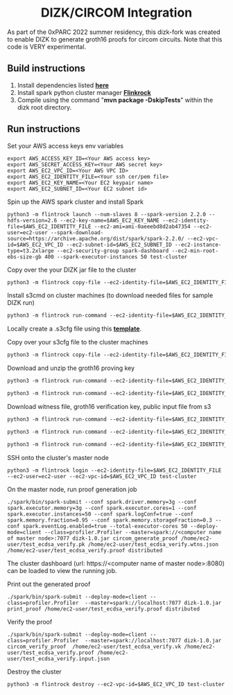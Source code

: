 <h1 align="center">DIZK/CIRCOM Integration</h1>

As part of the 0xPARC 2022 summer residency, this dizk-fork was created to enable DIZK to generate groth16 proofs for circom circuits.  Note that this code is VERY experimental.

## Build instructions

1) Install dependencies listed [__here__](https://github.com/kevjue/dizk/blob/kevjue/circom_integration/README.md#build-guide)
2) Install spark python cluster manager [__Flinkrock__](https://pypi.org/project/Flintrock/)
3) Compile using the command "**mvn package -DskipTests**" within the dizk root directory.


## Run instructions
Set your AWS access keys env variables
```
export AWS_ACCESS_KEY_ID=<Your AWS access key>
export AWS_SECRET_ACCESS_KEY=<Your AWS secret key>
export AWS_EC2_VPC_ID=<Your AWS VPC ID>
export AWS_EC2_IDENTITY_FILE=<Your ssh cer/pem file>
export AWS_EC2_KEY_NAME=<Your EC2 keypair name>
export AWS_EC2_SUBNET_ID=<Your EC2 subnet id>
```


Spin up the AWS spark cluster and install Spark
```$xslt
python3 -m flintrock launch --num-slaves 8 --spark-version 2.2.0 --hdfs-version=2.6 --ec2-key-name=$AWS_EC2_KEY_NAME --ec2-identity-file=$AWS_EC2_IDENTITY_FILE --ec2-ami=ami-0aeeebd8d2ab47354 --ec2-user=ec2-user --spark-download-source=https://archive.apache.org/dist/spark/spark-2.2.0/ --ec2-vpc-id=$AWS_EC2_VPC_ID --ec2-subnet-id=$AWS_EC2_SUBNET_ID --ec2-instance-type=t3.2xlarge --ec2-security-group spark-dashboard --ec2-min-root-ebs-size-gb 400 --spark-executor-instances 50 test-cluster
```

Copy over the your DIZK jar file to the cluster
```xslt
python3 -m flintrock copy-file --ec2-identity-file=$AWS_EC2_IDENTITY_FILE --ec2-vpc-id=$AWS_EC2_VPC_ID --ec2-user=ec2-user test-cluster <path to compiled dizk jar (e.g. ~/dizk/target/dizk-1.0.jar>> /home/ec2-user/dizk-1.0.jar
```

Install s3cmd on cluster machines (to download needed files for sample DIZK run)
```xslt
python3 -m flintrock run-command --ec2-identity-file=$AWS_EC2_IDENTITY_FILE --ec2-vpc-id=$AWS_EC2_VPC_ID --ec2-user=ec2-user test-cluster "wget https://sourceforge.net/projects/s3tools/files/s3cmd/2.2.0/s3cmd-2.2.0.tar.gz; tar xzf s3cmd-2.2.0.tar.gz; cd s3cmd-2.2.0; sudo python setup.py install"
```

Locally create a .s3cfg file using this [__template__](https://s3tools.org/kb/item14.htm).

 Copy over your s3cfg file to the cluster machines 
```xslt
python3 -m flintrock copy-file --ec2-identity-file=$AWS_EC2_IDENTITY_FILE --ec2-vpc-id=$AWS_EC2_VPC_ID --ec2-user=ec2-user test-cluster <Path to your s3cfg file> /home/ec2-user/.s3cfg
```

Download and unzip the groth16 proving key
```xslt
python3 -m flintrock run-command --ec2-identity-file=$AWS_EC2_IDENTITY_FILE --ec2-vpc-id=$AWS_EC2_VPC_ID --ec2-user=ec2-user test-cluster "s3cmd get s3://devdos/test_ecdsa_verify.pk.tar.gz ."

python3 -m flintrock run-command --ec2-identity-file=$AWS_EC2_IDENTITY_FILE --ec2-vpc-id=$AWS_EC2_VPC_ID --ec2-user=ec2-user test-cluster tar xvfz /home/ec2-user/test_ecdsa_verify.pk.tar.gz
```

Download witness file, groth16 verification key, public input file from s3
```xslt
python3 -m flintrock run-command --ec2-identity-file=$AWS_EC2_IDENTITY_FILE --ec2-vpc-id=$AWS_EC2_VPC_ID --ec2-user=ec2-user test-cluster "s3cmd get s3://dizk-circom-demo/test_ecdsa_verify.wtns.json ."

python3 -m flintrock run-command --ec2-identity-file=$AWS_EC2_IDENTITY_FILE --ec2-vpc-id=$AWS_EC2_VPC_ID --ec2-user=ec2-user test-cluster "s3cmd get s3://dizk-circom-demo/test_ecdsa_verify.vk ."

python3 -m flintrock run-command --ec2-identity-file=$AWS_EC2_IDENTITY_FILE --ec2-vpc-id=$AWS_EC2_VPC_ID --ec2-user=ec2-user test-cluster "s3cmd get s3://dizk-circom-demo/test_ecdsa_verify.input.json ."
```

SSH onto the cluster's master node
```xlst
python3 -m flintrock login --ec2-identity-file=$AWS_EC2_IDENTITY_FILE --ec2-user=ec2-user --ec2-vpc-id=$AWS_EC2_VPC_ID test-cluster
```

On the master node, run proof generation job
```xlst
./spark/bin/spark-submit --conf spark.driver.memory=3g --conf spark.executor.memory=3g --conf spark.executor.cores=1 --conf spark.executor.instances=50 --conf spark.logConf=true --conf spark.memory.fraction=0.95 --conf spark.memory.storageFraction=0.3 --conf spark.eventLog.enabled=true --total-executor-cores 50 --deploy-mode=client --class=profiler.Profiler --master=spark://<computer name of master node>:7077 dizk-1.0.jar circom_generate_proof /home/ec2-user/test_ecdsa_verify.pk /home/ec2-user/test_ecdsa_verify.wtns.json /home/ec2-user/test_ecdsa_verify.proof distributed
```

The cluster dashboard (url: https://\<computer name of master node>:8080) can be loaded to view the running job.

Print out the generated proof
```
./spark/bin/spark-submit --deploy-mode=client --class=profiler.Profiler  --master=spark://localhost:7077 dizk-1.0.jar print_proof /home/ec2-user/test_ecdsa_verify.proof distributed
```

Verify the proof
```
./spark/bin/spark-submit --deploy-mode=client --class=profiler.Profiler  --master=spark://localhost:7077 dizk-1.0.jar circom_verify_proof  /home/ec2-user/test_ecdsa_verify.vk /home/ec2-user/test_ecdsa_verify.proof /home/ec2-user/test_ecdsa_verify.input.json
```

Destroy the cluster
```
python3 -m flintrock destroy --ec2-vpc-id=$AWS_EC2_VPC_ID test-cluster
```


